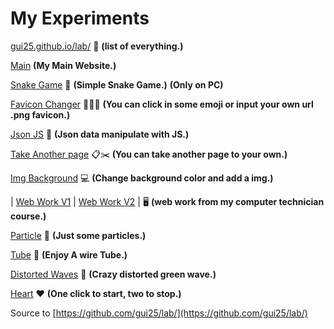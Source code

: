 # My Experiments 

[gui25.github.io/lab/](https://gui25.github.io/lab/) 🚀 **(list of everything.)**

[Main](https://gui25.github.io/lab/main/)  **(My Main Website.)** 

[Snake Game](https://gui25.github.io/lab/snakegame/) 🐍 **(Simple Snake Game.)**      **(Only on PC)**

[Favicon Changer](https://gui25.github.io/lab/faviconchanger/) 👨🏼‍💻 **(You can click in some emoji or input your own url .png favicon.)**

[Json JS](https://gui25.github.io/lab/jsonjs/) 🤖 **(Json data manipulate with JS.)**

[Take Another page](https://gui25.github.io/lab/takepage/) 📋✂️ **(You can take another page to your own.)**

[Img Background](https://gui25.github.io/lab/imgbackground/) 💻 **(Change background color and add a img.)**

| [Web Work V1](https://gui25.github.io/lab/WebWork/) | [Web Work V2](https://gui25.github.io/lab/WebWorkv2/) |  🖥️ **(web work from my computer technician course.)** 

[Particle](https://gui25.github.io/lab/particle/) 🌌 **(Just some particles.)**

[Tube](https://gui25.github.io/lab/tube/) 🧪 **(Enjoy A wire Tube.)**

[Distorted Waves](https://gui25.github.io/lab/wave/) 🌊 **(Crazy distorted green wave.)**

[Heart](https://gui25.github.io/lab/heart/) ❤️ **(One click to start, two to stop.)**

Source to [https://github.com/gui25/lab/](https://github.com/gui25/lab/)
